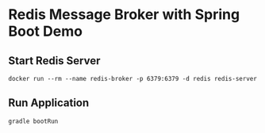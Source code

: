# Redis Message Broker with Spring Boot Demo

## Start Redis Server
```
docker run --rm --name redis-broker -p 6379:6379 -d redis redis-server
```

## Run Application
```
gradle bootRun
```